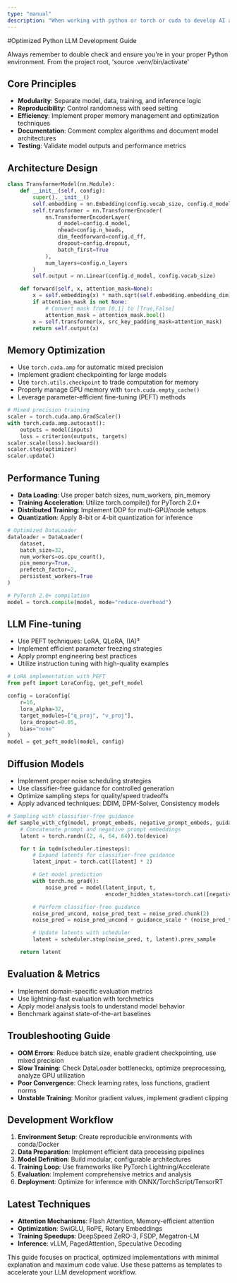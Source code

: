 ```yaml
---
type: "manual"
description: "When working with python or torch or cuda to develop AI and/or LLM work"
---
```

#Optimized Python LLM Development Guide

Always remember to double check and ensure you're in your proper Python environment.
From the project root, 'source .venv/bin/activate'

## Core Principles

- **Modularity**: Separate model, data, training, and inference logic
- **Reproducibility**: Control randomness with seed setting
- **Efficiency**: Implement proper memory management and optimization techniques
- **Documentation**: Comment complex algorithms and document model architectures
- **Testing**: Validate model outputs and performance metrics

## Architecture Design

```python
class TransformerModel(nn.Module):
    def __init__(self, config):
        super().__init__()
        self.embedding = nn.Embedding(config.vocab_size, config.d_model)
        self.transformer = nn.TransformerEncoder(
            nn.TransformerEncoderLayer(
                d_model=config.d_model,
                nhead=config.n_heads,
                dim_feedforward=config.d_ff,
                dropout=config.dropout,
                batch_first=True
            ),
            num_layers=config.n_layers
        )
        self.output = nn.Linear(config.d_model, config.vocab_size)

    def forward(self, x, attention_mask=None):
        x = self.embedding(x) * math.sqrt(self.embedding.embedding_dim)
        if attention_mask is not None:
            # Convert mask from [0,1] to [True,False]
            attention_mask = attention_mask.bool()
        x = self.transformer(x, src_key_padding_mask=attention_mask)
        return self.output(x)
```

## Memory Optimization

- Use `torch.cuda.amp` for automatic mixed precision
- Implement gradient checkpointing for large models
- Use `torch.utils.checkpoint` to trade computation for memory
- Properly manage GPU memory with `torch.cuda.empty_cache()`
- Leverage parameter-efficient fine-tuning (PEFT) methods

```python
# Mixed precision training
scaler = torch.cuda.amp.GradScaler()
with torch.cuda.amp.autocast():
    outputs = model(inputs)
    loss = criterion(outputs, targets)
scaler.scale(loss).backward()
scaler.step(optimizer)
scaler.update()
```

## Performance Tuning

- **Data Loading**: Use proper batch sizes, num_workers, pin_memory
- **Training Acceleration**: Utilize torch.compile() for PyTorch 2.0+
- **Distributed Training**: Implement DDP for multi-GPU/node setups
- **Quantization**: Apply 8-bit or 4-bit quantization for inference

```python
# Optimized DataLoader
dataloader = DataLoader(
    dataset,
    batch_size=32,
    num_workers=os.cpu_count(),
    pin_memory=True,
    prefetch_factor=2,
    persistent_workers=True
)

# PyTorch 2.0+ compilation
model = torch.compile(model, mode="reduce-overhead")
```

## LLM Fine-tuning

- Use PEFT techniques: LoRA, QLoRA, (IA)³
- Implement efficient parameter freezing strategies
- Apply prompt engineering best practices
- Utilize instruction tuning with high-quality examples

```python
# LoRA implementation with PEFT
from peft import LoraConfig, get_peft_model

config = LoraConfig(
    r=16,
    lora_alpha=32,
    target_modules=["q_proj", "v_proj"],
    lora_dropout=0.05,
    bias="none"
)
model = get_peft_model(model, config)
```

## Diffusion Models

- Implement proper noise scheduling strategies
- Use classifier-free guidance for controlled generation
- Optimize sampling steps for quality/speed tradeoffs
- Apply advanced techniques: DDIM, DPM-Solver, Consistency models

```python
# Sampling with classifier-free guidance
def sample_with_cfg(model, prompt_embeds, negative_prompt_embeds, guidance_scale=7.5):
    # Concatenate prompt and negative prompt embeddings
    latent = torch.randn((2, 4, 64, 64)).to(device)

    for t in tqdm(scheduler.timesteps):
        # Expand latents for classifier-free guidance
        latent_input = torch.cat([latent] * 2)

        # Get model prediction
        with torch.no_grad():
            noise_pred = model(latent_input, t,
                               encoder_hidden_states=torch.cat([negative_prompt_embeds, prompt_embeds]))

        # Perform classifier-free guidance
        noise_pred_uncond, noise_pred_text = noise_pred.chunk(2)
        noise_pred = noise_pred_uncond + guidance_scale * (noise_pred_text - noise_pred_uncond)

        # Update latents with scheduler
        latent = scheduler.step(noise_pred, t, latent).prev_sample

    return latent
```

## Evaluation & Metrics

- Implement domain-specific evaluation metrics
- Use lightning-fast evaluation with torchmetrics
- Apply model analysis tools to understand model behavior
- Benchmark against state-of-the-art baselines

## Troubleshooting Guide

- **OOM Errors**: Reduce batch size, enable gradient checkpointing, use mixed precision
- **Slow Training**: Check DataLoader bottlenecks, optimize preprocessing, analyze GPU utilization
- **Poor Convergence**: Check learning rates, loss functions, gradient norms
- **Unstable Training**: Monitor gradient values, implement gradient clipping

## Development Workflow

1. **Environment Setup**: Create reproducible environments with conda/Docker
2. **Data Preparation**: Implement efficient data processing pipelines
3. **Model Definition**: Build modular, configurable architectures
4. **Training Loop**: Use frameworks like PyTorch Lightning/Accelerate
5. **Evaluation**: Implement comprehensive metrics and analysis
6. **Deployment**: Optimize for inference with ONNX/TorchScript/TensorRT

## Latest Techniques

- **Attention Mechanisms**: Flash Attention, Memory-efficient attention
- **Optimization**: SwiGLU, RoPE, Rotary Embeddings
- **Training Speedups**: DeepSpeed ZeRO-3, FSDP, Megatron-LM
- **Inference**: vLLM, PagedAttention, Speculative Decoding

This guide focuses on practical, optimized implementations with minimal explanation and maximum code value. Use these patterns as templates to accelerate your LLM development workflow.

